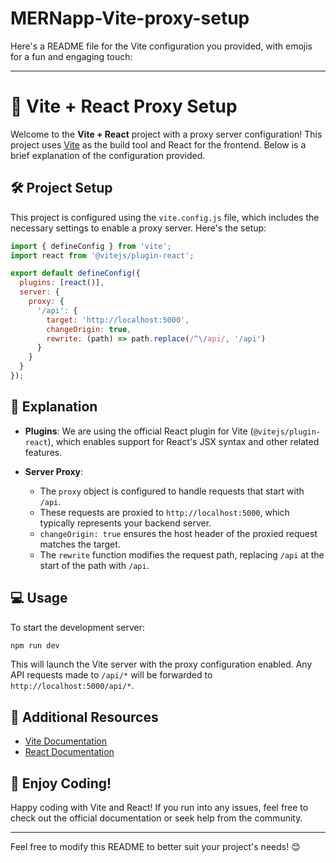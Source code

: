# MERNapp-Vite-proxy-setup

Here's a README file for the Vite configuration you provided, with emojis for a fun and engaging touch:

---

# 🚀 Vite + React Proxy Setup

Welcome to the **Vite + React** project with a proxy server configuration! This project uses [Vite](https://vitejs.dev/) as the build tool and React for the frontend. Below is a brief explanation of the configuration provided.

## 🛠️ Project Setup

This project is configured using the `vite.config.js` file, which includes the necessary settings to enable a proxy server. Here's the setup:

```javascript
import { defineConfig } from 'vite';
import react from '@vitejs/plugin-react';

export default defineConfig({
  plugins: [react()],
  server: {
    proxy: {
      '/api': {
        target: 'http://localhost:5000',
        changeOrigin: true,
        rewrite: (path) => path.replace(/^\/api/, '/api')
      }
    }
  }
});
```

## 📜 Explanation

- **Plugins**: We are using the official React plugin for Vite (`@vitejs/plugin-react`), which enables support for React's JSX syntax and other related features.

- **Server Proxy**:
  - The `proxy` object is configured to handle requests that start with `/api`.
  - These requests are proxied to `http://localhost:5000`, which typically represents your backend server.
  - `changeOrigin: true` ensures the host header of the proxied request matches the target.
  - The `rewrite` function modifies the request path, replacing `/api` at the start of the path with `/api`.

## 💻 Usage

To start the development server:

```bash
npm run dev
```

This will launch the Vite server with the proxy configuration enabled. Any API requests made to `/api/*` will be forwarded to `http://localhost:5000/api/*`.

## 🔗 Additional Resources

- [Vite Documentation](https://vitejs.dev/guide/)
- [React Documentation](https://reactjs.org/docs/getting-started.html)

## 🎉 Enjoy Coding!

Happy coding with Vite and React! If you run into any issues, feel free to check out the official documentation or seek help from the community.

---

Feel free to modify this README to better suit your project's needs! 😊
